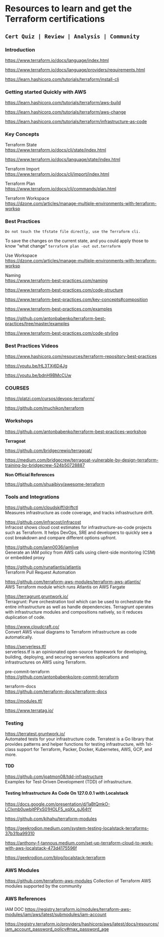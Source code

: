 # Resources to learn and get the Terraform certifications


## ` Cert Quiz | Review | Analysis | Community ` 

### Introduction

https://www.terraform.io/docs/language/index.html

https://www.terraform.io/docs/language/providers/requirements.html

https://learn.hashicorp.com/tutorials/terraform/install-cli


### Getting started Quickly with AWS

https://learn.hashicorp.com/tutorials/terraform/aws-build


https://learn.hashicorp.com/tutorials/terraform/aws-change


https://learn.hashicorp.com/tutorials/terraform/infrastructure-as-code




###  Key Concepts

Terraform State
<br>
https://www.terraform.io/docs/cli/state/index.html

https://www.terraform.io/docs/language/state/index.html


Terraform Import 
<br>
https://www.terraform.io/docs/cli/import/index.html


Terraform Plan
<br>
https://www.terraform.io/docs/cli/commands/plan.html


Terraform Workspace
<br>
https://dzone.com/articles/manage-multiple-environments-with-terraform-worksp



### Best Practices

```
Do not touch the tfstate file directly, use the Terraform cli.
```

To save the changes on the current state, and you could apply those to know "what change" 
``` terraform plan -out out.terraform ```


Use Workspace
<br>
https://dzone.com/articles/manage-multiple-environments-with-terraform-worksp

Naming
<br>
https://www.terraform-best-practices.com/naming


https://www.terraform-best-practices.com/code-structure


https://www.terraform-best-practices.com/key-concepts#composition


https://www.terraform-best-practices.com/examples


https://github.com/antonbabenko/terraform-best-practices/tree/master/examples


https://www.terraform-best-practices.com/code-styling




### Best Practices Videos

https://www.hashicorp.com/resources/terraform-repository-best-practices


https://youtu.be/HL3TXj6D4Jg


https://youtu.be/bdnH9BMcCUw



### COURSES

https://platzi.com/cursos/devops-terraform/

https://github.com/muchikon/terraform


### Workshops

https://github.com/antonbabenko/terraform-best-practices-workshop



**Terragoat**

https://github.com/bridgecrewio/terragoat/

https://medium.com/bridgecrew/terragoat-vulnerable-by-design-terraform-training-by-bridgecrew-524b50728887




**Non Official References**

https://github.com/shuaibiyy/awesome-terraform



### Tools and Integrations

https://github.com/cloudskiff/driftctl
<br>
Measures infrastructure as code coverage, and tracks infrastructure drift.

https://github.com/infracost/infracost
<br>
Infracost shows cloud cost estimates for infrastructure-as-code projects such as Terraform. It helps DevOps, SRE and developers to quickly see a cost breakdown and compare different options upfront.

https://github.com/iann0036/iamlive
<br>
Generate an IAM policy from AWS calls using client-side monitoring (CSM) or embedded proxy

https://github.com/runatlantis/atlantis
<br>
Terraform Pull Request Automation

https://github.com/terraform-aws-modules/terraform-aws-atlantis/
<br>
AWS Terraform module which runs Atlantis on AWS Fargate


https://terragrunt.gruntwork.io/
<br>
Terragrunt:  Pure orchestration tool which can be used to orchestrate the entire infrastructure as well as handle dependencies. Terragrunt operates with infrastructure modules and compositions natively, so it reduces duplication of code.


https://www.cloudcraft.co/
<br>
Convert AWS visual diagrams to Terraform infrastructure as code automatically.


https://serverless.tf/
<br>
serverless.tf is an opinionated open-source framework for developing, building, deploying, and securing serverless applications and infrastructures on AWS using Terraform.


pre-commit-terraform
<br>
https://github.com/antonbabenko/pre-commit-terraform


terraform-docs
<br>
https://github.com/terraform-docs/terraform-docs



https://modules.tf/



https://www.terratag.io/



### Testing

https://terratest.gruntwork.io/
<br>
Automated tests for your infrastructure code.
Terratest is a Go library that provides patterns and helper
functions for testing infrastructure, 
with 1st-class support for Terraform, 
Packer, Docker, Kubernetes, AWS, GCP, and more.


#### TDD
https://github.com/joatmon08/tdd-infrastructure
<br>
Examples for Test-Driven Development (TDD) of infrastructure.


#### Testing Infrastructure As Code On 127.0.0.1 with Localstack
https://docs.google.com/presentation/d/1aBtQmkO-LCIxmb0uwbjtPPxS01HOLF5_xqXx_gJ64tY
<br>

https://github.com/kihahu/terraform-modules

https://geekrodion.medium.com/system-testing-localstack-terraforms-37b31ba99310

https://anthony-f-tannous.medium.com/set-up-terraform-cloud-to-work-with-aws-localstack-473d4175596f

https://geekrodion.com/blog/localstack-terraform


### AWS Modules

https://github.com/terraform-aws-modules
Collection of Terraform AWS modules supported by the community



### AWS References


IAM DOC
https://registry.terraform.io/modules/terraform-aws-modules/iam/aws/latest/submodules/iam-account


https://registry.terraform.io/providers/hashicorp/aws/latest/docs/resources/iam_account_password_policy#max_password_age






